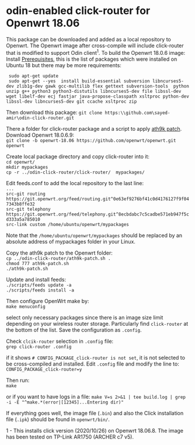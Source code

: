 # odin-enabled click-router for Openwrt 18.06
This package can be downloaded and added as a local repository to Openwrt. The Openwrt image after cross-compile will include click-router that is modified to support Odin client<sup>1</sup>. 
To build the Openwrt 18.0.6 image:
Install [Prerequisites](https://openwrt.org/docs/guide-developer/build-system/install-buildsystem), this is the list of packages which were installed on Ubuntu 18 but there may be more requirements:

` sudo apt-get update`  
` sudo apt-get --yes  install build-essential subversion libncurses5-dev zlib1g-dev gawk gcc-multilib flex gettext subversion-tools  python unzip g++ python3 python3-distutils libncurses5-dev file libssl-dev wget libelf-dev ecj fastjar java-propose-classpath xsltproc python-dev libssl-dev libncurses5-dev git ccache xsltproc zip`    

Then download this package:
`git clone https:\\github.com\sayed-amir\odin-click-router.git`  

There a folder for click-router package and a script to apply [ath9k patch](https://github.com/Wi5/odin-wi5/blob/master/odin-patch-driver-ath9k/ath9k-bssid-mask.patch).  
Download Openwrt 18.0.6.9:  
`git clone -b openwrt-18.06 https://github.com/openwrt/openwrt.git openwrt `  


Create local package directory and copy click-router into it:  
`cd openwrt/`  
`mkdir mypackages`  
`cp -r ../odin-click-router/click-router/  mypackages/` 

Edit feeds.conf to add the local repository to the last line:  
`...`  
`src-git routing https://git.openwrt.org/feed/routing.git^0e63ef9276bf41c0d4176127f9f047343b8ffe32`  
`src-git telephony https://git.openwrt.org/feed/telephony.git^8ecbdabc7c5cadbe571eb947f5cd333a5a785010`  
`src-link custom /home/ubuntu/openwrt/mypackages`  

Note that the `/home/ubuntu/openwrt/mypackages` should be replaced by an absolute address of mypackages folder in your Linux.


Copy the ath9k patch to the Openwrt folder:  
`cp ../odin-click-router/ath9k-patch.sh .`  
`chmod 777 ath9k-patch.sh`  
`./ath9k-patch.sh`  

Update and install feeds:  
`./scripts/feeds update -a`  
`./scripts/feeds install -a`  


Then configure OpenWrt make by:  
`make menuconfig`  

select only necessary packages since there is an image size limit depending on your wireless router storage. Particularly find `click-router` at the bottom of the list. Save the configuration as `.config`.

Check `clcik-router` selection in `.config` file:  
`grep click-router .config`  

if it shows `# CONFIG_PACKAGE_click-router is not set`, it is not selected to be cross-compiled and installed. Edit `.config` file and modify the line to:
`CONFIG_PACKAGE_click-router=y`  


Then run:  
`make`

or if you want to have logs in a file:
`make V=s 2>&1 | tee build.log | grep -i -E "^make.*(error|[12345]...Entering dir)"`  

If everything goes well, the image file (`.bin`) and also the Click installation file (`.ipk`) should be found in `openwrt/bin/`. 


1 - This installs click version (2020/10/26) on Openwrt 18.06.8. The image has been tested on TP-Link AR1750 (ARCHER c7 v5).
